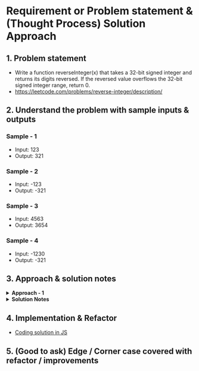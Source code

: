 # Requirement or Problem statement & (Thought Process) Solution Approach

## 1. Problem statement

- Write a function reverseInteger(x) that takes a 32-bit signed integer and returns its digits reversed. If the reversed value overflows the 32-bit signed integer range, return 0.
- https://leetcode.com/problems/reverse-integer/description/

## 2. Understand the problem with sample inputs & outputs

### Sample - 1

- Input: 123
- Output: 321

### Sample - 2

- Input: -123
- Output: -321

### Sample - 3

- Input: 4563
- Output: 3654

### Sample - 4

- Input: -1230
- Output: -321

## 3. Approach & solution notes

<details>
  <summary><b>Approach - 1</b></summary>

- Thought Process / Approach

  - run While until n < 0
    - get last digit of num, by % operator as n % 10
    - create reverse num
      - rev = (rev \* 10) + rem;
    - remove last digit of num
      - Math.floor(n/10)
  - return reversed number
  - use Math.pow() or 2 ** 31 to get value of 2 ** 31
  - why Divide, Remainder number by 10
    - Why 10 ? All possible digits 0, 1, ..... 9 will occur, means 0 to 9 will get total count as 10

- ![alt text](./img/solution.png)

- Make sure dry run with sample examples with notebooks

- Complexity

  - Time Complexity: O(d), where d is number of digits
  - Space Complexity: O(1)

</details>

<details>
  <summary><b>Solution Notes</b></summary>

- ![alt text](./img/solution1.1.png)
- ![alt text](./img/solution1.2.png)

</details>

## 4. Implementation & Refactor

- [Coding solution in JS](./index.js)

## 5. (Good to ask) Edge / Corner case covered with refactor / improvements
